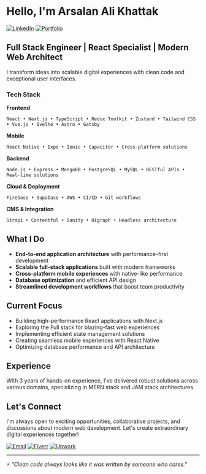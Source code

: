 # Hello, I'm Arsalan Ali Khattak

[![LinkedIn](https://img.shields.io/badge/LinkedIn-Connect-blue?style=for-the-badge&logo=linkedin)](https://linkedin.com/in/rc0fficial)
[![Portfolio](https://img.shields.io/badge/Portfolio-Visit-success?style=for-the-badge)](https://arsalanalikhattak.com)

## Full Stack Engineer | React Specialist | Modern Web Architect

I transform ideas into scalable digital experiences with clean code and exceptional user interfaces.

### Tech Stack

**Frontend**
```
React • Next.js • TypeScript • Redux Toolkit • Zustand • Tailwind CSS • Vue.js • Svelte • Astro • Gatsby
```

**Mobile**
```
React Native • Expo • Ionic • Capacitor • Cross-platform solutions
```

**Backend**
```
Node.js • Express • MongoDB • PostgreSQL • MySQL • RESTful APIs • Real-time solutions
```

**Cloud & Deployment**
```
Firebase • Supabase • AWS • CI/CD • Git workflows
```

**CMS & Integration**
```
Strapi • Contentful • Sanity • Higraph • Headless architecture
```

## What I Do

- **End-to-end application architecture** with performance-first development
- **Scalable full-stack applications** built with modern frameworks
- **Cross-platform mobile experiences** with native-like performance
- **Database optimization** and efficient API design
- **Streamlined development workflows** that boost team productivity

## Current Focus

- Building high-performance React applications with Next.js
- Exploring the Full stack for blazing-fast web experiences
- Implementing efficient state management solutions
- Creating seamless mobile experiences with React Native
- Optimizing database performance and API architecture

## Experience

With 3 years of hands-on experience, I've delivered robust solutions across various domains, specializing in MERN stack and JAM stack architectures.

## Let's Connect

I'm always open to exciting opportunities, collaborative projects, and discussions about modern web development. Let's create extraordinary digital experiences together!

[![Email](https://img.shields.io/badge/Email-Contact-red?style=for-the-badge&logo=gmail)](mailto:to.arsalanali@gmail.com)
[![Fiverr](https://img.shields.io/badge/Fiverr-Hire_Me-1DBF73?style=for-the-badge&logo=fiverr)](https://fiverr.com/arsalanali248)
[![Upwork](https://img.shields.io/badge/Upwork-Available-6FDA44?style=for-the-badge&logo=upwork)](https://www.upwork.com/freelancers/~01cb4cafdefdd00289)

---

⚡ *"Clean code always looks like it was written by someone who cares."*
